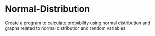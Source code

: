 # Normal-Distribution
Create a program to calculate probability using normal distribution and graphs related to normal distribution and random variables
